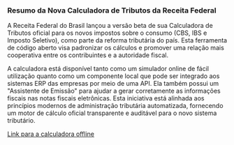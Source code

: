 ### Resumo da Nova Calculadora de Tributos da Receita Federal

A Receita Federal do Brasil lançou a versão beta de sua Calculadora de Tributos oficial para os novos impostos sobre o consumo (CBS, IBS e Imposto Seletivo), como parte da reforma tributária do país. Esta ferramenta de código aberto visa padronizar os cálculos e promover uma relação mais cooperativa entre os contribuintes e a autoridade fiscal.

A calculadora está disponível tanto como um simulador online de fácil utilização quanto como um componente local que pode ser integrado aos sistemas ERP das empresas por meio de uma API. Ela também possui um "Assistente de Emissão" para ajudar a gerar corretamente as informações fiscais nas notas fiscais eletrônicas. Esta iniciativa está alinhada aos princípios modernos de administração tributária automatizada, fornecendo um motor de cálculo oficial transparente e auditável para o novo sistema tributário.

[Link para a calculadora offline](https://piloto-cbs.tributos.gov.br/servico/calculadora-consumo/calculadora/calculadora-offline)